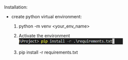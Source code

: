 Installation:


- create python virtual environment:
    1. python -m venv <your_env_name>
    2. Activate the environment 
    ![Alt text](<img/Screenshot 2023-12-08 095419.png>)

    3. pip install -r requirements.txt
